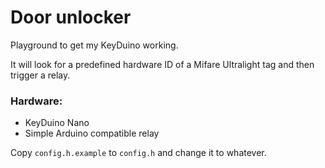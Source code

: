 # Door unlocker

Playground to get my KeyDuino working.

It will look for a predefined hardware ID of a Mifare Ultralight tag and then trigger a relay.

### Hardware:
* KeyDuino Nano
* Simple Arduino compatible relay

Copy `config.h.example` to `config.h` and change it to whatever.

